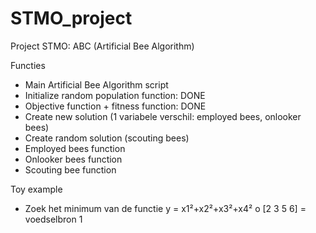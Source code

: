 # STMO_project

Project STMO: ABC (Artificial Bee Algorithm)

Functies 
-	Main Artificial Bee Algorithm script
-	Initialize random population function: DONE
-	Objective function + fitness function: DONE
-	Create new solution (1 variabele verschil: employed bees, onlooker bees)
-	Create random solution (scouting bees)
-	Employed bees function
-	Onlooker bees function
-	Scouting bee function

Toy example
-	Zoek het minimum van de functie y =  x1²+x2²+x3²+x4²
o	[2 3 5 6] = voedselbron 1
